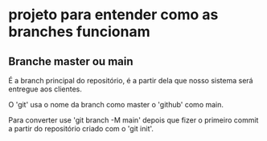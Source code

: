 # projeto para entender como as branches funcionam

## Branche master ou main

É a branch principal do repositório, é a partir dela que nosso sistema será entregue aos clientes.

O 'git' usa o nome da branch como master o 'github' como main.


Para converter use 'git branch -M main' depois que fizer o primeiro commit a partir do repositório criado com o 'git init'.